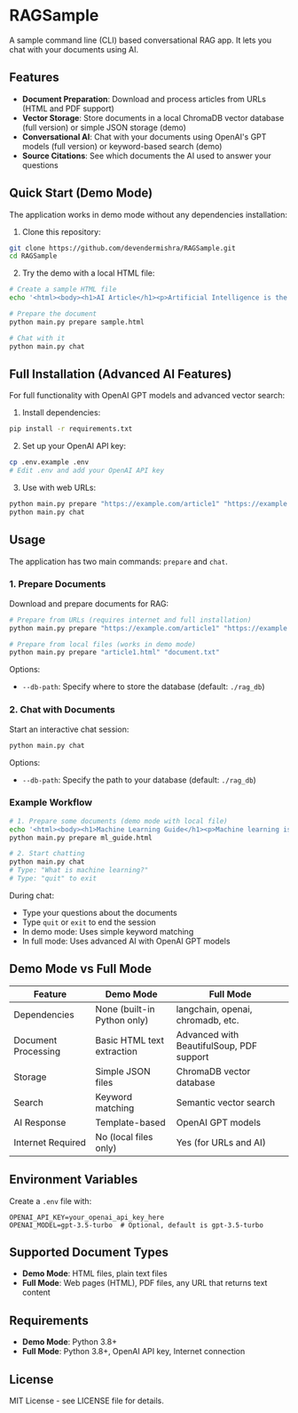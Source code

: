 # RAGSample

A sample command line (CLI) based conversational RAG app. It lets you chat with your documents using AI.

## Features

- **Document Preparation**: Download and process articles from URLs (HTML and PDF support)
- **Vector Storage**: Store documents in a local ChromaDB vector database (full version) or simple JSON storage (demo)
- **Conversational AI**: Chat with your documents using OpenAI's GPT models (full version) or keyword-based search (demo)
- **Source Citations**: See which documents the AI used to answer your questions

## Quick Start (Demo Mode)

The application works in demo mode without any dependencies installation:

1. Clone this repository:
```bash
git clone https://github.com/devendermishra/RAGSample.git
cd RAGSample
```

2. Try the demo with a local HTML file:
```bash
# Create a sample HTML file
echo '<html><body><h1>AI Article</h1><p>Artificial Intelligence is the simulation of human intelligence in machines.</p></body></html>' > sample.html

# Prepare the document
python main.py prepare sample.html

# Chat with it
python main.py chat
```

## Full Installation (Advanced AI Features)

For full functionality with OpenAI GPT models and advanced vector search:

1. Install dependencies:
```bash
pip install -r requirements.txt
```

2. Set up your OpenAI API key:
```bash
cp .env.example .env
# Edit .env and add your OpenAI API key
```

3. Use with web URLs:
```bash
python main.py prepare "https://example.com/article1" "https://example.com/article2.pdf"
python main.py chat
```

## Usage

The application has two main commands: `prepare` and `chat`.

### 1. Prepare Documents

Download and prepare documents for RAG:

```bash
# Prepare from URLs (requires internet and full installation)
python main.py prepare "https://example.com/article1" "https://example.com/article2.pdf"

# Prepare from local files (works in demo mode)
python main.py prepare "article1.html" "document.txt"
```

Options:
- `--db-path`: Specify where to store the database (default: `./rag_db`)

### 2. Chat with Documents

Start an interactive chat session:

```bash
python main.py chat
```

Options:
- `--db-path`: Specify the path to your database (default: `./rag_db`)

### Example Workflow

```bash
# 1. Prepare some documents (demo mode with local file)
echo '<html><body><h1>Machine Learning Guide</h1><p>Machine learning is a subset of AI that enables computers to learn without being explicitly programmed.</p></body></html>' > ml_guide.html
python main.py prepare ml_guide.html

# 2. Start chatting
python main.py chat
# Type: "What is machine learning?"
# Type: "quit" to exit
```

During chat:
- Type your questions about the documents
- Type `quit` or `exit` to end the session
- In demo mode: Uses simple keyword matching
- In full mode: Uses advanced AI with OpenAI GPT models

## Demo Mode vs Full Mode

| Feature | Demo Mode | Full Mode |
|---------|-----------|-----------|
| Dependencies | None (built-in Python only) | langchain, openai, chromadb, etc. |
| Document Processing | Basic HTML text extraction | Advanced with BeautifulSoup, PDF support |
| Storage | Simple JSON files | ChromaDB vector database |
| Search | Keyword matching | Semantic vector search |
| AI Response | Template-based | OpenAI GPT models |
| Internet Required | No (local files only) | Yes (for URLs and AI) |

## Environment Variables

Create a `.env` file with:

```
OPENAI_API_KEY=your_openai_api_key_here
OPENAI_MODEL=gpt-3.5-turbo  # Optional, default is gpt-3.5-turbo
```

## Supported Document Types

- **Demo Mode**: HTML files, plain text files
- **Full Mode**: Web pages (HTML), PDF files, any URL that returns text content

## Requirements

- **Demo Mode**: Python 3.8+
- **Full Mode**: Python 3.8+, OpenAI API key, Internet connection

## License

MIT License - see LICENSE file for details.
